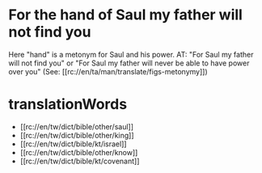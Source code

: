 # For the hand of Saul my father will not find you

Here "hand" is a metonym for Saul and his power. AT: "For Saul my father will not find you" or "For Saul my father will never be able to have power over you" (See: [[rc://en/ta/man/translate/figs-metonymy]])

# translationWords

* [[rc://en/tw/dict/bible/other/saul]]
* [[rc://en/tw/dict/bible/other/king]]
* [[rc://en/tw/dict/bible/kt/israel]]
* [[rc://en/tw/dict/bible/other/know]]
* [[rc://en/tw/dict/bible/kt/covenant]]